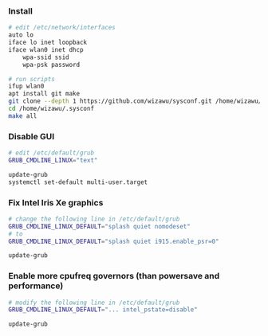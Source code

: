 ### Install
```bash
# edit /etc/network/interfaces
auto lo
iface lo inet loopback
iface wlan0 inet dhcp
    wpa-ssid ssid
    wpa-psk password

# run scripts
ifup wlan0
apt install git make
git clone --depth 1 https://github.com/wizawu/sysconf.git /home/wizawu/.sysconf
cd /home/wizawu/.sysconf
make all
```

### Disable GUI
```bash
# edit /etc/default/grub
GRUB_CMDLINE_LINUX="text"

update-grub
systemctl set-default multi-user.target
```

### Fix Intel Iris Xe graphics
```bash
# change the following line in /etc/default/grub
GRUB_CMDLINE_LINUX_DEFAULT="splash quiet nomodeset"
# to
GRUB_CMDLINE_LINUX_DEFAULT="splash quiet i915.enable_psr=0"

update-grub
```

### Enable more cpufreq governors (than powersave and performance)
```bash
# modify the following line in /etc/default/grub
GRUB_CMDLINE_LINUX_DEFAULT="... intel_pstate=disable"

update-grub
```
